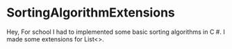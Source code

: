 # SortingAlgorithmExtensions

Hey,
For school I had to implemented some basic sorting algorithms in C #. I made some extensions for List<>.



